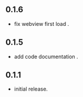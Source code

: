 ## 0.1.6

*  fix webview first load .

## 0.1.5

*  add code documentation .


## 0.1.1

*  initial release.
